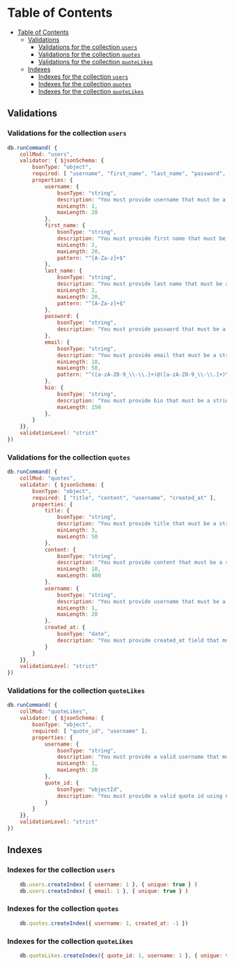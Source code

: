 # Table of Contents

- [Table of Contents](#table-of-contents)
  - [Validations](#validations)
    - [Validations for the collection `users`](#validations-for-the-collection-users)
    - [Validations for the collection `quotes`](#validations-for-the-collection-quotes)
    - [Validations for the collection `quoteLikes`](#validations-for-the-collection-quotelikes)
  - [Indexes](#indexes)
    - [Indexes for the collection `users`](#indexes-for-the-collection-users)
    - [Indexes for the collection `quotes`](#indexes-for-the-collection-quotes)
    - [Indexes for the collection `quoteLikes`](#indexes-for-the-collection-quotelikes)

## Validations

### Validations for the collection `users`

```js
db.runCommand( {
    collMod: "users",
    validator: { $jsonSchema: {
        bsonType: "object",
        required: [ "username", "first_name", "last_name", "password", "email", "bio" ],
        properties: {
            username: {
                bsonType: "string",
                description: "You must provide username that must be a string with maximum 20 characters",
                minLength: 1,
                maxLength: 20
            },
            first_name: {
                bsonType: "string",
                description: "You must provide first name that must be a string with maximum 20 characters",
                minLength: 2,
                maxLength: 20,
                pattern: "^[A-Za-z]+$"
            },
            last_name: {
                bsonType: "string",
                description: "You must provide last name that must be a string with maximum 20 characters",
                minLength: 2,
                maxLength: 20,
                pattern: "^[A-Za-z]+$"
            },
            password: {
                bsonType: "string",
                description: "You must provide password that must be a string with length between 6 and 20",
            },
            email: {
                bsonType: "string",
                description: "You must provide email that must be a string with maximum 50 characters",
                minLength: 10,
                maxLength: 50,
                pattern: "^([a-zA-Z0-9_\\-\\.]+)@([a-zA-Z0-9_\\-\\.]+)\\.([a-zA-Z]{2,5})$"
            },
            bio: {
                bsonType: "string",
                description: "You must provide bio that must be a string with maximum 150 characters",
                maxLength: 150
            },
        }
    }},
    validationLevel: "strict"
})
```

### Validations for the collection `quotes`

```js
db.runCommand( {
    collMod: "quotes",
    validator: { $jsonSchema: {
        bsonType: "object",
        required: [ "title", "content", "username", "created_at" ],
        properties: {
            title: {
                bsonType: "string",
                description: "You must provide title that must be a string with maximum 50 characters",
                minLength: 3,
                maxLength: 50
            },
            content: {
                bsonType: "string",
                description: "You must provide content that must be a string with maximum 400 characters",
                minLength: 10,
                maxLength: 400
            },
            username: {
                bsonType: "string",
                description: "You must provide username that must be a string with maximum 20 characters",
                minLength: 1,
                maxLength: 20
            },
            created_at: {
                bsonType: "date",
                description: "You must provide created_at field that must be assigned with the current date",
            }
        }
    }},
    validationLevel: "strict"
})
```

### Validations for the collection `quoteLikes`

```js
db.runCommand( {
    collMod: "quoteLikes",
    validator: { $jsonSchema: {
        bsonType: "object",
        required: [ "quote_id", "username" ],
        properties: {
            username: {
                bsonType: "string",
                description: "You must provide a valid username that must be a string with maximum 20 characters",
                minLength: 1,
                maxLength: 20
            },
            quote_id: {
                bsonType: "objectId",
                description: "You must provide a valid quote id using new ObejctId('id')",
            }
        }
    }},
    validationLevel: "strict"
})
```

## Indexes

### Indexes for the collection `users`

```js
    db.users.createIndex( { username: 1 }, { unique: true } )
    db.users.createIndex( { email: 1 }, { unique: true } )
```

### Indexes for the collection `quotes`

```js
    db.quotes.createIndex({ username: 1, created_at: -1 })
```

### Indexes for the collection `quoteLikes`

```js
    db.quoteLikes.createIndex({ quote_id: 1, username: 1 }, { unique: true })
```
